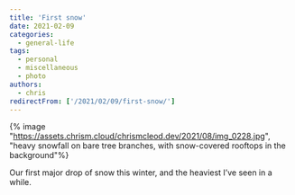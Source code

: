```yaml
---
title: 'First snow'
date: 2021-02-09
categories:
  - general-life
tags:
  - personal
  - miscellaneous
  - photo
authors:
  - chris
redirectFrom: ['/2021/02/09/first-snow/']
---
```


{% image "https://assets.chrism.cloud/chrismcleod.dev/2021/08/img_0228.jpg", "heavy snowfall on bare tree branches, with snow-covered rooftops in the background"%}

Our first major drop of snow this winter, and the heaviest I’ve seen in a while.
